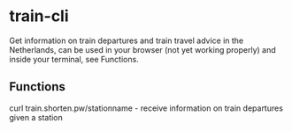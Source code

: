 # train-cli
Get information on train departures and train travel advice in the Netherlands, can be used in your browser (not yet working properly) and inside your terminal, see Functions.

## Functions
curl train.shorten.pw/stationname - receive information on train departures given a station
